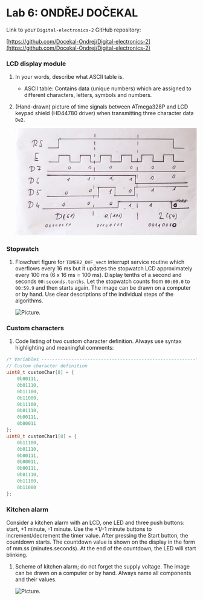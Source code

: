 # Lab 6: ONDŘEJ DOČEKAL

Link to your `Digital-electronics-2` GitHub repository:

   [https://github.com/Docekal-Ondrej/Digital-electronics-2](https://github.com/Docekal-Ondrej/Digital-electronics-2)


### LCD display module

1. In your words, describe what ASCII table is.
   * ASCII table: Contains data (unique numbers) which are assigned to different characters, letters, symbols and numbers.

2. (Hand-drawn) picture of time signals between ATmega328P and LCD keypad shield (HD44780 driver) when transmitting three character data `De2`.

   ![Picture.](https://github.com/Docekal-Ondrej/Digital-electronics-2/blob/main/Labs/06-lcd/Screenshot_1.jpg)


### Stopwatch

1. Flowchart figure for `TIMER2_OVF_vect` interrupt service routine which overflows every 16&nbsp;ms but it updates the stopwatch LCD approximately every 100&nbsp;ms (6 x 16&nbsp;ms = 100&nbsp;ms). Display tenths of a second and seconds `00:seconds.tenths`. Let the stopwatch counts from `00:00.0` to `00:59.9` and then starts again. The image can be drawn on a computer or by hand. Use clear descriptions of the individual steps of the algorithms.

   ![Picture.](https://github.com/Docekal-Ondrej/Digital-electronics-2/blob/main/Labs/06-lcd/Screenshot_2.png)


### Custom characters

1. Code listing of two custom character definition. Always use syntax highlighting and meaningful comments:

```c
/* Variables ---------------------------------------------------------*/
// Custom character definition
uint8_t customChar[8] = {
	0b00111,
	0b01110,
	0b11100,
	0b11000,
	0b11100,
	0b01110,
	0b00111,
	0b00011
};
uint8_t customChar1[8] = {
	0b11100,
	0b01110,
	0b00111,
	0b00011,
	0b00111,
	0b01110,
	0b11100,
	0b11000
};
```


### Kitchen alarm

Consider a kitchen alarm with an LCD, one LED and three push buttons: start, +1 minute, -1 minute. Use the +1/-1 minute buttons to increment/decrement the timer value. After pressing the Start button, the countdown starts. The countdown value is shown on the display in the form of mm.ss (minutes.seconds). At the end of the countdown, the LED will start blinking.

1. Scheme of kitchen alarm; do not forget the supply voltage. The image can be drawn on a computer or by hand. Always name all components and their values.

    ![Picture.](https://github.com/Docekal-Ondrej/Digital-electronics-2/blob/main/Labs/06-lcd/Screenshot_3.png)